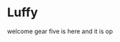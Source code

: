 # Luffy
welcome
gear five is here and it is op 
 
 
 
  
    
              
           
                  
                       
              
                  
       
   
 
